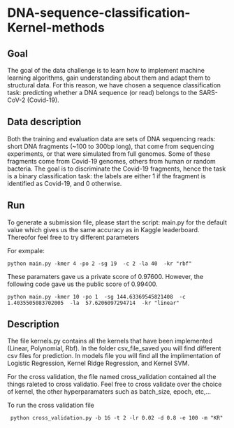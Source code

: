 # DNA-sequence-classification-Kernel-methods



## Goal

The goal of the data challenge is to learn how to implement machine learning algorithms, gain understanding about them and adapt them to structural data.
For this reason, we have chosen a sequence classification task: predicting whether a DNA sequence (or read) belongs to the SARS-CoV-2 (Covid-19).


## Data description

Both the training and evaluation data are sets of DNA sequencing reads: short DNA fragments (~100 to 300bp long), that come from sequencing experiments, or that were simulated from full genomes. Some of these fragments come from Covid-19 genomes, others from human or random bacteria.
The goal is to discriminate the Covid-19 fragments, hence the task is a binary classification task: the labels are either 1 if the fragment is identified as Covid-19, and 0 otherwise.

## Run

To generate a submission file, please start the script: main.py for the default value which gives us the same accuracy as in Kaggle leaderboard. Thereofor feel free to try different parameters 

For exmpale: 

```
python main.py -kmer 4 -po 2 -sg 19  -c 2 -la 40  -kr "rbf" 
```

These paramaters gave us a private score of 0.97600. However, the following code gave us the public score  of 0.99400.


```
python main.py -kmer 10 -po 1  -sg 144.63369545821408  -c  1.4035505083702005  -la  57.6206097294714  -kr "linear" 
```


## Description

The file kernels.py contains all the kernels that have been implemented (Linear, Polynomial, Rbf). In the folder csv_file_saved you will find different csv files for prediction. In models file you will find all the implimentation of  Logistic Regression, Kernel Ridge Regression, and Kernel SVM.

For the cross validation, the file named cross_validation contained all the things raleted to cross validatio. Feel free to cross validate over the choice of kernel, the other hyperparamaters such as batch_size, epoch, etc,...

To run the cross validation file 

```
 python cross_validation.py -b 16 -t 2 -lr 0.02 -d 0.8 -e 100 -m "KR"
```

